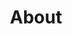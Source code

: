 ---
title: About
menu: About
background_image: img-10.jpg
navcolor:
    -
        navbar-dark bg-dark
metadata:
    description: 'We offer a full range of creative services and can help you from the very creation of an idea through to delivery and on-going support. Get in touch today!'
    'fb:app_id': 541318032968643
    'og:title': Scope Web LLC
    'og:type': website
    'og:description': 'We offer a full range of creative services and can help you from the very creation of an idea through to delivery and on-going support. Get in touch today!'
    'og:url': https://www.scopeweb.nyc/about
    'og:image': https://www.scopeweb.nyc/user/themes/scopeweb/images/fb-banner.jpg
---